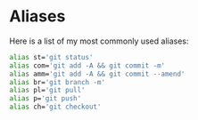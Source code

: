 # Aliases

Here is a list of my most commonly used aliases:

```bash
alias st='git status'
alias com='git add -A && git commit -m'
alias amm='git add -A && git commit --amend'
alias br='git branch -m'
alias pl='git pull'
alias p='git push'
alias ch='git checkout'
```